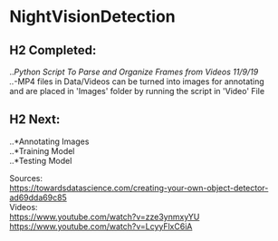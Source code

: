 # NightVisionDetection

## H2 Completed:
..*Python Script To Parse and Organize Frames from Videos 11/9/19  
..*-MP4 files in Data/Videos can be turned into images for annotating  
  and are placed in 'Images' folder by running the script in 'Video'   File  
## H2 Next:  
..*Annotating Images  
..*Training Model  
..*Testing Model  


Sources:  
https://towardsdatascience.com/creating-your-own-object-detector-ad69dda69c85  
Videos:  
https://www.youtube.com/watch?v=zze3ynmxyYU  
https://www.youtube.com/watch?v=LcyyFlxC6iA  
